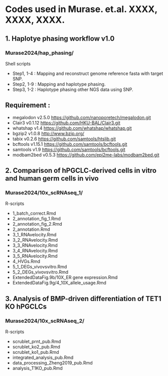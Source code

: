 # Codes used in Murase. et.al. XXXX, XXXX, XXXX.
## 1. Haplotye phasing workflow v1.0
### Murase2024/hap_phasing/
Shell scripts
* Step1, 1-4 : Mapping and reconstruct genome reference fasta with target SNP.
* Step2, 1-9 : Mapping and haplotype phasing.
* Step3, 1-2 : Haplotype phasing other NGS data using SNP.

## Requirement : 
* megalodon v2.5.0 https://github.com/nanoporetech/megalodon.git
* Clair3 v0.1.12 https://github.com/HKU-BAL/Clair3.git
* whatshap v1.4 https://github.com/whatshap/whatshap.git
* bgzip2 v1.0.8 http://www.bzip.org/
* tabix v0.2.6 https://github.com/samtools/htslib.git
* bcftools v1.15.1 https://github.com/samtools/bcftools.git
* samtools v1.9 https://github.com/samtools/bcftools.git
* modbam2bed v0.5.3 https://github.com/epi2me-labs/modbam2bed.git

## 2. Comparison of hPGCLC-derived cells in vitro and human germ cells in vivo
### Murase2024/10x_scRNAseq_1/
R-scripts
* 1_batch_correct.Rmd
* 2_annotation_fig_1.Rmd
* 2_annotation_fig_2.Rmd
* 2_annotation.Rmd
* 3_1_RNAvelocity.Rmd
* 3_2_RNAvelocity.Rmd
* 3_3_RNAvelocity.Rmd
* 3_4_RNAvelocity.Rmd
* 3_5_RNAvelocity.Rmd
* 4_HVGs.Rmd
* 5_1_DEGs_vivovsvitro.Rmd
* 5_2_DEGs_vivovsvitro.Rmd
* ExtendedDataFig.9b/10X_ER gene expression.Rmd
* ExtendedDataFig.9g/4_10X_allele_usage.Rmd

## 3. Analysis of BMP-driven differentiation of TET1 KO hPGCLCs
### Murase2024/10x_scRNAseq_2/
R-scripts
* scrublet_prnt_pub.Rmd
* scrublet_ko2_pub.Rmd
* scrublet_ko1_pub.Rmd
* integrated_analysis_pub.Rmd
* data_processing_Zheng2019_pub.Rmd
* analysis_T1KO_pub.Rmd
